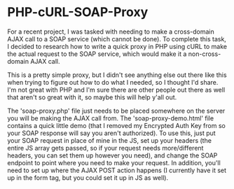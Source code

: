 PHP-cURL-SOAP-Proxy
===================

For a recent project, I was tasked with needing to make a cross-domain AJAX call to a SOAP service (which cannot be done). To complete this task, I decided to research how to write a quick proxy in PHP using cURL to make the actual request to the SOAP service, which would make it a non-cross-domain AJAX call.

This is a pretty simple proxy, but I didn't see anything else out there like this when trying to figure out how to do what I needed, so I thought I'd share. I'm not great with PHP and I'm sure there are other people out there as well that aren't so great with it, so maybe this will help y'all out.

The 'soap-proxy.php' file just needs to be placed somewhere on the server you will be making the AJAX call from. The 'soap-proxy-demo.html' file contains a quick little demo (that I removed my Encrypted Auth Key from so your SOAP response will say you aren't authorized). To use this, just put your SOAP request in place of mine in the JS, set up your headers (the entire JS array gets passed, so if your request needs more/different headers, you can set them up however you need), and change the SOAP endpoint to point where you need to make your request. In addition, you'll need to set up where the AJAX POST action happens (I currently have it set up in the form tag, but you could set it up in JS as well).